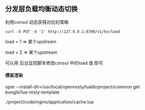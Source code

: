 

## 分发层负载均衡动态切换

利用consul 动态获得对应的策略


`curl -X PUT -d '1' http://127.0.0.1:8700/v1/kv/load` 

load = 1 => 某个upstream 

load = 2 => 某个upstream


可以用 后台监控脚本修改consul 中的load 值 即可 




#### 模板渲染

opm --install-dir=/usr/local/openresty/lualib/project/common get  bungle/lua-resty-template

./project/code/nginx/application/cache.lua